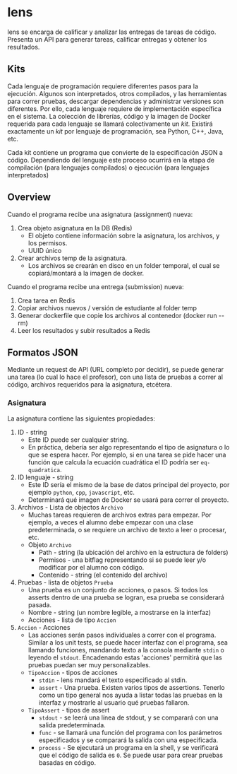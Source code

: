 # lens

lens se encarga de calificar y analizar las entregas de tareas de código. Presenta un API para generar tareas, calificar entregas y obtener los resultados.

## Kits
Cada lenguaje de programación requiere diferentes pasos para la ejecución. Algunos son interpretados, otros compilados, y las herramientas para correr pruebas, descargar dependencias y administrar versiones son diferentes. Por ello, cada lenguaje requiere de implementación específica en el sistema. La colección de librerías, código y la imagen de Docker requerida para cada lenguaje se llamará colectivamente un *kit*. Existirá exactamente un *kit* por lenguaje de programación, sea Python, C++, Java, etc.

Cada kit contiene un programa que convierte de la especificación JSON a código. Dependiendo del lenguaje
este proceso ocurrirá en la etapa de compilación (para lenguajes compilados) o ejecución (para lenguajes interpretados)

## Overview
Cuando el programa recibe una asignatura (assignment) nueva:
1. Crea objeto asignatura en la DB (Redis)
    - El objeto contiene información sobre la asignatura, los archivos, y los permisos.
    - UUID único
2. Crear archivos temp de la asignatura.
    - Los archivos se crearán en disco en un folder temporal, el cual se copiará/montará a la imagen de docker.

Cuando el programa recibe una entrega (submission) nueva:
1. Crea tarea en Redis
2. Copiar archivos nuevos / versión de estudiante al folder temp
3. Generar dockerfile que copie los archivos al contenedor (docker run --rm)
4. Leer los resultados y subir resultados a Redis

## Formatos JSON
Mediante un request de API (URL completo por decidir), se puede generar una tarea (lo cual lo hace el profesor), con una lista de pruebas a correr al código, archivos requeridos para la asignatura, etcétera.
### Asignatura
La asignatura contiene las siguientes propiedades:
1. ID - string
    - Este ID puede ser cualquier string.
    - En práctica, debería ser algo representando el tipo de asignatura o lo que se espera hacer. Por ejemplo, si en una tarea se pide hacer una función que calcula la ecuación cuadrática el ID podría ser `eq-quadratica`.
2. ID lenguaje - string
    - Este ID sería el mismo de la base de datos principal del proyecto, por ejemplo `python`, `cpp`, `javascript`, etc.
    - Determinará qué imagen de Docker se usará para correr el proyecto.
3. Archivos - Lista de objectos `Archivo`
    - Muchas tareas requieren de archivos extras para empezar. Por ejemplo, a veces el alumno debe empezar con una clase predeterminada, o se requiere un archivo de texto a leer o procesar, etc.
    - Objeto `Archivo`
        - Path - string (la ubicación del archivo en la estructura de folders)
        - Permisos - una bitflag representando si se puede leer y/o modificar por el alumno con código.
        - Contenido - string (el contenido del archivo)
4. Pruebas - lista de objetos `Prueba`
    - Una prueba es un conjunto de acciones, o pasos. Si todos los asserts dentro de una prueba se logran, esa prueba se considerará pasada.
    - Nombre - string (un nombre legible, a mostrarse en la interfaz)
    - Acciones - lista de tipo `Accion`
4. `Accion` - Acciones
    - Las acciones serán pasos individuales a correr con el programa. Similar a los unit tests, se puede hacer interfaz con el programa, sea llamando funciones, mandando texto a la consola mediante `stdin` o leyendo el `stdout`. Encadenando estas 'acciones' permitirá que las pruebas puedan ser muy personalizables.
    - `TipoAccion` - tipos de acciones
        - `stdin` - lens mandará el texto especificado al stdin.
        - `assert` - Una prueba. Existen varios tipos de assertions. Tenerlo como un tipo general nos ayuda a listar todas las pruebas en la interfaz y mostrarle al usuario qué pruebas fallaron.
    - `TipoAssert` - tipos de assert
        - `stdout` - se leerá una línea de stdout, y se comparará con una salida predeterminada.
        - `func` - se llamará una función del programa con los parámetros especificados y se comparará la salida con una especificada.
        - `process` - Se ejecutará un programa en la shell, y se verificará que el código de salida es `0`. Se puede usar para crear pruebas basadas en código.
